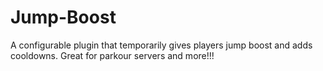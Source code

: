 # Jump-Boost
A configurable plugin that temporarily gives players jump boost and adds cooldowns.  Great for parkour servers and more!!!

